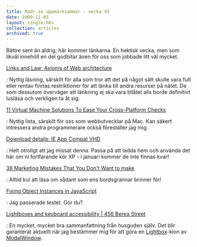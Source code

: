 ```yaml
---
title: Madr.se uppmärksammar - vecka 43
date: 2009-11-05
layout: single.hbs
collection: articles
archived: true
---
```

Bättre sent än aldrig; här kommer länkarna. En hektisk vecka, men som
likväl innehöll en del godbitar även för oss som jobbade litt väl
mycket.

[Links and Law: Axioms of Web architecture](http://www.w3.org/DesignIssues/LinkMyths.html)

:   Nyttig läsning, särskilt för alla som tror att det på något sätt
    skulle vara fult eller rentav finnas restriktioner för att länka
    till andra resurser på nätet. De som dessutom överväger att länkning
    ej ska vara tillåtet alls borde definitivt lusläsa och verkligen ta
    åt sig.

[11 Virtual Machine Solutions To Ease Your Cross-Platform Checks](http://www.sitepoint.com/blogs/2009/10/19/virtual-machine-solutions/)

:   Nyttig lista, särskilt för oss som webbutvecklar på Mac. Kan säkert
    intressera andra programmerare också föreställer jag mig.

[Download details: IE App Compat VHD](http://www.microsoft.com/downloads/details.aspx?FamilyId=21EABB90-958F-4B64-B5F1-73D0A413C8EF&displaylang=en#filelist)

:   Helt otroligt att jag missat denna. Passa på att ladda hem och
    använda det här om ni fortfarande kör XP - i januari kommer de inte
    finnas kvar!

[38 Marketing Mistakes That You Don't Want to make](http://www.sitepoint.com/blogs/2009/10/20/common-marketing-mistakes/)

:   Alltid kul att läsa om sådant som ens bordsgrannar brinner för!

[Fixing Object Instances in JavaScript](http://www.sitepoint.com/blogs/2009/10/21/javascript-object-instances/)

:   Jag passerade testet. Gör du?

[Lightboxes and keyboard accessibility \| 456 Berea Street](http://www.456bereastreet.com/archive/200910/lightboxes_and_keyboard_accessibility/)

:   En mycket, mycket bra sammanfattning från husguden själv. Det blir
    garanterat aktuellt när jag bestämmer mig för att göra en
    [Lightbox](http://www.huddletogether.com/projects/lightbox2/)-klon
    av [ModalWindow](http://madr.se/blog/113).